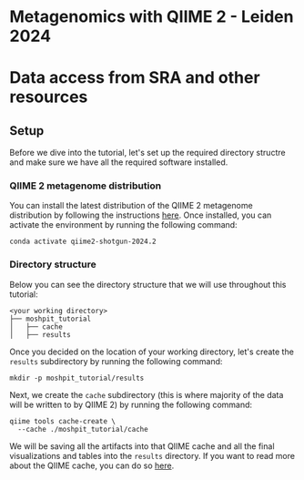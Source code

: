 # Metagenomics with QIIME 2 - Leiden 2024
# Data access from SRA and other resources

## Setup

Before we dive into the tutorial, let's set up the required directory structre and make sure we have all the required software installed.

### QIIME 2 metagenome distribution

You can install the latest distribution of the QIIME 2 metagenome distribution by following the instructions [here](https://docs.qiime2.org/2024.2/install/native/#qiime-2-metagenome-distribution). Once installed, you can activate the environment by running the following command:

```shell
conda activate qiime2-shotgun-2024.2
```

### Directory structure

Below you can see the directory structure that we will use throughout this tutorial:

```shell
<your working directory>
├── moshpit_tutorial
│   ├── cache
│   ├── results
```

Once you decided on the location of your working directory, let's create the `results` subdirectory by running the following command:

```shell
mkdir -p moshpit_tutorial/results
```

Next, we create the `cache` subdirectory (this is where majority of the data will be written to by QIIME 2) by running the following command:

```shell
qiime tools cache-create \
  --cache ./moshpit_tutorial/cache
```

We will be saving all the artifacts into that QIIME cache and all the final visualizations and tables into the `results` directory. If you want to read more about the QIIME cache, you can do so [here](https://dev.qiime2.org/latest/api-reference/cache/).


